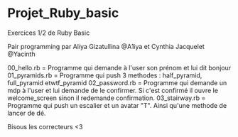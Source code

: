 # Projet_Ruby_basic
Exercices 1/2 de Ruby Basic

Pair programming par Aliya Gizatullina @A1iya et Cynthia Jacquelet @Yacinth

00_hello.rb = Programme qui demande à l'user son prénom et lui dit bonjour
01_pyramids.rb = Programme qui push 3 methodes : half_pyramid, full_pyramid etwtf_pyramid
02_password.rb = Programme qui demande un mdp à l'user et lui demande de le confirmer. Si c'est confirmé il ouvre le welcome_screen sinon il redemande confirmation. 
03_stairway.rb = Programme qui push un escalier et un avatar "T". Ainsi qu'une methode de lancer de dé.

Bisous les correcteurs <3


